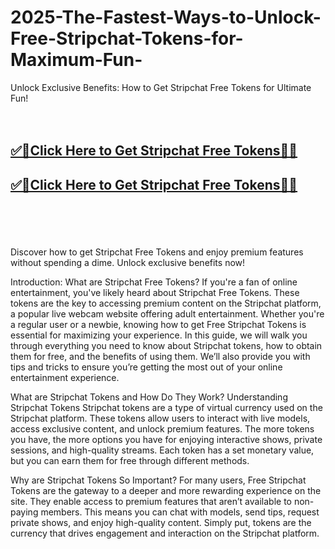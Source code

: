 # 2025-The-Fastest-Ways-to-Unlock-Free-Stripchat-Tokens-for-Maximum-Fun-


Unlock Exclusive Benefits: How to Get Stripchat Free Tokens for Ultimate Fun!
<br><br><br>
<b><h2><a href="https://usgrabber.com/stripchat-free-tokens/">✅🎯Click Here to Get Stripchat Free Tokens🎯✅</a>

</h2></b>

<b><h2><a href="https://usgrabber.com/stripchat-free-tokens/">✅🎯Click Here to Get Stripchat Free Tokens🎯✅</a>

</h2></b> <br><br><br>


Discover how to get Stripchat Free Tokens and enjoy premium features without spending a dime. Unlock exclusive benefits now!

Introduction: What are Stripchat Free Tokens?
If you're a fan of online entertainment, you've likely heard about Stripchat Free Tokens. These tokens are the key to accessing premium content on the Stripchat platform, a popular live webcam website offering adult entertainment. Whether you're a regular user or a newbie, knowing how to get Free Stripchat Tokens is essential for maximizing your experience. In this guide, we will walk you through everything you need to know about Stripchat tokens, how to obtain them for free, and the benefits of using them. We’ll also provide you with tips and tricks to ensure you’re getting the most out of your online entertainment experience.

What are Stripchat Tokens and How Do They Work?
Understanding Stripchat Tokens
Stripchat tokens are a type of virtual currency used on the Stripchat platform. These tokens allow users to interact with live models, access exclusive content, and unlock premium features. The more tokens you have, the more options you have for enjoying interactive shows, private sessions, and high-quality streams. Each token has a set monetary value, but you can earn them for free through different methods.

Why are Stripchat Tokens So Important?
For many users, Free Stripchat Tokens are the gateway to a deeper and more rewarding experience on the site. They enable access to premium features that aren’t available to non-paying members. This means you can chat with models, send tips, request private shows, and enjoy high-quality content. Simply put, tokens are the currency that drives engagement and interaction on the Stripchat platform.

